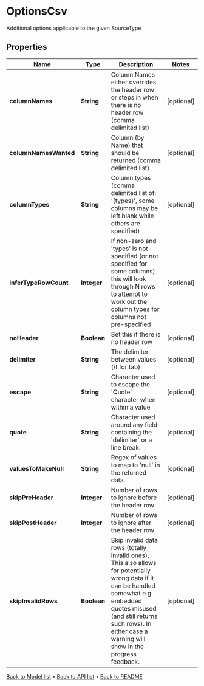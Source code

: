 

# OptionsCsv

Additional options applicable to the given SourceType

## Properties

| Name | Type | Description | Notes |
|------------ | ------------- | ------------- | -------------|
|**columnNames** | **String** | Column Names either overrides the header row or steps in when there is no header row (comma delimited list) |  [optional] |
|**columnNamesWanted** | **String** | Column (by Name) that should be returned (comma delimited list) |  [optional] |
|**columnTypes** | **String** | Column types (comma delimited list of: &#39;{types}&#39;, some columns may be left blank while others are specified) |  [optional] |
|**inferTypeRowCount** | **Integer** | If non-zero and &#39;types&#39; is not specified (or not specified for some columns) this will look through N rows to attempt to work out the column types for columns not pre-specified |  [optional] |
|**noHeader** | **Boolean** | Set this if there is no header row |  [optional] |
|**delimiter** | **String** | The delimiter between values (\\t for tab) |  [optional] |
|**escape** | **String** | Character used to escape the &#39;Quote&#39; character when within a value |  [optional] |
|**quote** | **String** | Character used around any field containing the &#39;delimiter&#39; or a line break. |  [optional] |
|**valuesToMakeNull** | **String** | Regex of values to map to &#39;null&#39; in the returned data. |  [optional] |
|**skipPreHeader** | **Integer** | Number of rows to ignore before the header row |  [optional] |
|**skipPostHeader** | **Integer** | Number of rows to ignore after the header row |  [optional] |
|**skipInvalidRows** | **Boolean** | Skip invalid data rows (totally invalid ones),   This also allows for potentially wrong data if it can be handled somewhat e.g. embedded quotes misused (and still returns such rows).  In either case a warning will show in the progress feedback. |  [optional] |



[Back to Model list](../README.md#documentation-for-models) &#8226; [Back to API list](../README.md#documentation-for-api-endpoints) &#8226; [Back to README](../README.md)


